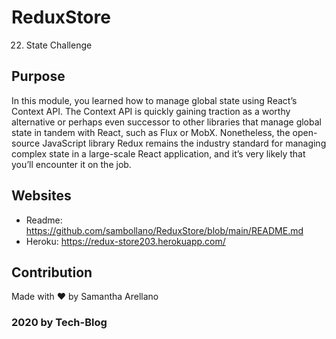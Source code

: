 # ReduxStore
22. State Challenge 

## Purpose
In this module, you learned how to manage global state using React’s Context API. The Context API is quickly gaining traction as a worthy alternative or perhaps even successor to other libraries that manage global state in tandem with React, such as Flux or MobX. Nonetheless, the open-source JavaScript library Redux remains the industry standard for managing complex state in a large-scale React application, and it’s very likely that you’ll encounter it on the job.
## Websites
* Readme:
https://github.com/sambollano/ReduxStore/blob/main/README.md
* Heroku:
https://redux-store203.herokuapp.com/

## Contribution
Made with ❤️ by Samantha Arellano

### 2020 by Tech-Blog